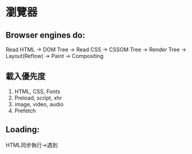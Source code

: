 # 瀏覽器

## Browser engines do:
Read HTML -> DOM Tree -> Read CSS -> CSSOM Tree -> Render Tree -> Layout(Reflow) -> Paint -> Compositing

## 載入優先度
1. HTML, CSS, Fonts
2. Preload, script, xhr
3. image, video, audio
4. Prefetch

## Loading:
HTML同步執行->遇到 <script /> 暫停解析DOM並下載script後立刻執行

## Link rel tag:
參考資料http://www.yaohaixiao.com/blog/preload-key-requests/
stylesheet: 文檔初始化時將被使用(會直接載入)
preconnect: 瀏覽器有時間時先建立連線(Font) + as="font"(避免重複載入)
prefetch: 提前下載未來會用到的頁面資源，優化未來首次訪問頁面的加載速度

## Script tag:
async(JS下載完後馬上執行): HTML load & JS load -> (JS下載完成) HTML stop & JS exec -> HTML load
用法: 完全獨立的模組 ex: GA 背景log AD
defer(HTML解析完後執行): HTML load & JS load -> (DOM finish) Js exec (類似將script放在 </body>之前)

## attr Crossorigin:(CORS問題)
<script />加上 crossorigin="anonymous"，讓<script />發出去的 request 也有 origin header

## Tree介紹:
HTML(DOM tree) + CSS(Cascading Style Sheets) = Render Tree
DOM tree 包括所有開發者撰寫的HTML
Render tree 顯示開發者要欲顯示的DOM 
ex: <div hidden /> 包含在 DOM tree 不包含在 Render tree

--圖片處理
網址參考:https://ithelp.ithome.com.tw/articles/10252501